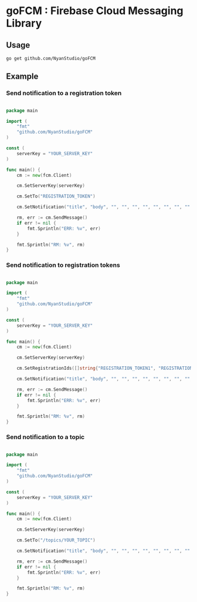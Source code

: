# goFCM : Firebase Cloud Messaging Library

## Usage

```
go get github.com/NyanStudio/goFCM
```

## Example

### Send notification to a registration token

```go

package main

import (
	"fmt"
	"github.com/NyanStudio/goFCM"
)

const (
	serverKey = "YOUR_SERVER_KEY"
)

func main() {
	cm := new(fcm.Client)

	cm.SetServerKey(serverKey)

	cm.SetTo("REGISTRATION_TOKEN")

	cm.SetNotification("title", "body", "", "", "", "", "", "", "", "", "", "", "", "")

	rm, err := cm.SendMessage()
	if err != nil {
		fmt.Sprintln("ERR: %v", err)
	}

	fmt.Sprintln("RM: %v", rm)
}

```

### Send notification to registration tokens

```go

package main

import (
	"fmt"
	"github.com/NyanStudio/goFCM"
)

const (
	serverKey = "YOUR_SERVER_KEY"
)

func main() {
	cm := new(fcm.Client)

	cm.SetServerKey(serverKey)

	cm.SetRegistrationIds([]string{"REGISTRATION_TOKEN1", "REGISTRATION_TOKEN2"})

	cm.SetNotification("title", "body", "", "", "", "", "", "", "", "", "", "", "", "")

	rm, err := cm.SendMessage()
	if err != nil {
		fmt.Sprintln("ERR: %v", err)
	}

	fmt.Sprintln("RM: %v", rm)
}

```

### Send notification to a topic

```go

package main

import (
	"fmt"
	"github.com/NyanStudio/goFCM"
)

const (
	serverKey = "YOUR_SERVER_KEY"
)

func main() {
	cm := new(fcm.Client)

	cm.SetServerKey(serverKey)

	cm.SetTo("/topics/YOUR_TOPIC")

	cm.SetNotification("title", "body", "", "", "", "", "", "", "", "", "", "", "", "")

	rm, err := cm.SendMessage()
	if err != nil {
		fmt.Sprintln("ERR: %v", err)
	}

	fmt.Sprintln("RM: %v", rm)
}

```
